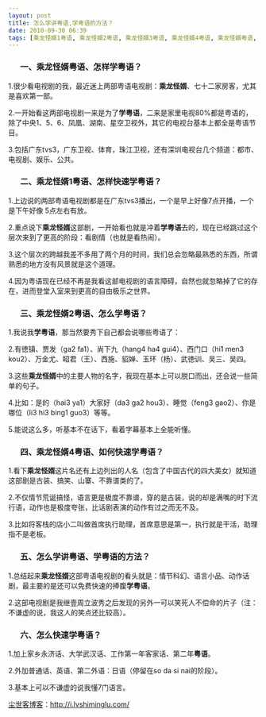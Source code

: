 ```yaml
---
layout: post
title: 怎么学讲粤语,学粤语的方法？
date: 2010-09-30 06:39
tags: [乘龙怪婿1粤语, 乘龙怪婿2粤语, 乘龙怪婿3粤语, 乘龙怪婿4粤语, 乘龙怪婿粤语, 如何学粤语, 如何快速学粤语, 怎么, 怎么学粤语, 怎么快速学粤语, 怎样学粤语, 怎样快速学粤语, 生命痕迹]
---
```

<ol>
<h3>一、乘龙怪婿粤语、怎样学粤语？</h3>
</ol>
1.很少看电视剧的我，最近迷上两部粤语电视剧：<strong>乘龙怪婿</strong>、七十二家房客，尤其是喜欢第一部。

2.一开始看这两部电视剧一来是为了<strong>学粤语</strong>，二来是家里电视80%都是粤语的，除了中央1、5、6、凤凰、湖南、星空卫视外，其它的电视台基本上都全是粤语节目。

3.包括广东tvs3，广东卫视、体育，珠江卫视，还有深圳电视台几个频道：都市、电视剧、娱乐、公共。
<ol>
<h3>二、乘龙怪婿1粤语、怎样快速学粤语？</h3>
</ol>
1.上边说的两部粤语电视剧都是在广东tvs3播出，一个是早上好像7点开播，一个是下午好像 5点左右有放。

2.重点说下<strong>乘龙怪婿</strong>这部剧，一开始看也就是冲着<strong>学粤语</strong>去的，现在已经跳过这个层次来到了更高的阶段：看剧情（也就是看热闹）。

3.这个层次的跨越我差不多用了两个月的时间，我们总会忽略最熟悉的东西，所谓熟悉的地方没有风景就是这个道理。

4.因为粤语现在已经不再是我看这部电视剧的语言障碍，自然也就忽略掉了它的存在，进而登堂入室来到更高的自由极乐之世界。
<ol>
<h3>三、乘龙怪婿2粤语、怎么学粤语？</h3>
</ol>
1.我说我<strong>学粤语</strong>，那当然要秀下自己都会说哪些粤语了：

2.有徳镇、贾发（ga2 fa1）、尚下九（hang4 ha4 gui4）、西门口（hi1 men3 kou2）、万金尤、眧君（王）、西施、貂婵、玉环（杨）、武徳训、吴三、吴四。

3.这些<strong>乘龙怪婿</strong>中的主要人物的名字，我现在基本上可以脱口而出，还会说一些简单的句子。

4.比如：是的（hai3 ya1）大家好（da3 ga2 hou3）、睡觉（feng3 gao2）、你是哪位（li3 hi3 bing1 guo3）等等。

5.能说这么多，听基本不在话下，看着字幕基本上全能听懂。
<ol>
<h3>四、乘龙怪婿4粤语、如何快速学粤语？</h3>
</ol>
1.看下<strong>乘龙怪婿</strong>这片名还有上边列出的人名（包含了中国古代的四大美女）就知道这部剧是古装、搞笑、山寨、不靠谱类的了。

2.不仅情节荒诞搞怪，语言更是极度不靠谱，穿的是古装，说的却是满嘴的时下流行语，动作也是极度夸张，比话剧表演的动作有过之而无不及。

3.比如将客栈的店小二叫做首席执行助理，首席意思是第一，执行就是干活，助理指不是老板。
<ol>
<h3>五、怎么学讲粤语、学粤语的方法？</h3>
</ol>
1.总结起来<strong>乘龙怪婿</strong>这部粤语电视剧的看头就是：情节科幻、语言小品、动作话剧，最主要的是还可以免费快速的捧腹<strong>学粤语</strong>。

2.这部电视剧是我继壹周立波秀之后发现的另外一可以笑死人不偿命的片子（注：不谦虚的说，我这人的笑点还比较高）。
<ol>
<h3>六、怎么快速学粤语？</h3>
</ol>
1.加上家乡永济话、大学武汉话、工作第一年客家话、第二年<strong>粤语</strong>。

2.外加普通话、英语、第二外语：日语（停留在so da si nai的阶段）。

3.基本上可以不谦虚的说我懂7门语言。

<a href="http://i.lvshiminglu.com/">尘世客博客</a>：<a href="http://i.lvshiminglu.com/">http://i.lvshiminglu.com/</a>

